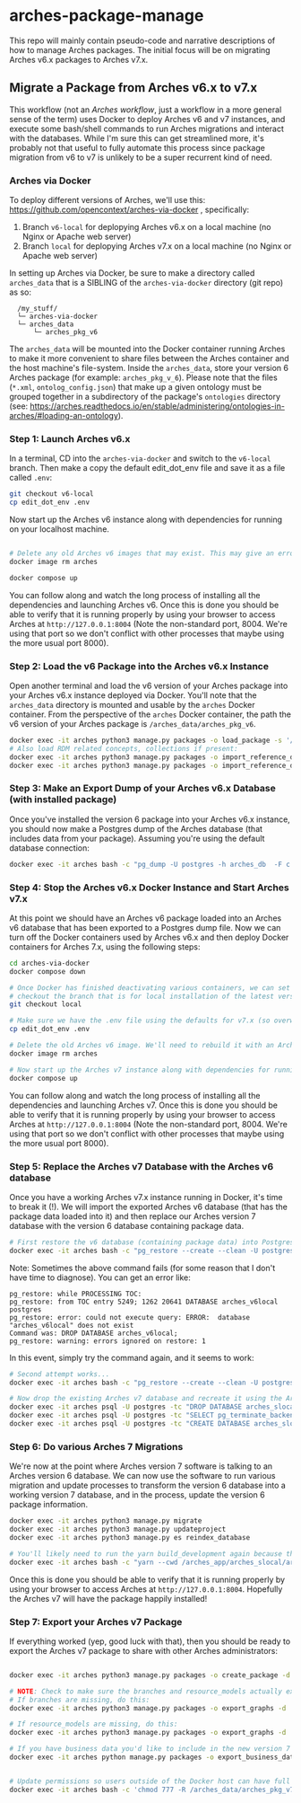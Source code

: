 # arches-package-manage
This repo will mainly contain pseudo-code and narrative descriptions of how to manage Arches packages. The initial focus will be on migrating Arches v6.x packages to Arches v7.x.




## Migrate a Package from Arches v6.x to v7.x
This workflow (not an *Arches workflow*, just a workflow in a more general sense of the term) uses Docker to deploy Arches v6 and v7 instances, and execute some bash/shell commands to run Arches migrations and interact with the databases. While I'm sure this can get streamlined more, it's probably not that useful to fully automate this process since package migration from v6 to v7 is unlikely to be a super recurrent kind of need.


### Arches via Docker
To deploy different versions of Arches, we'll use this: https://github.com/opencontext/arches-via-docker , specifically:

  1. Branch `v6-local` for deplopying Arches v6.x on a local machine (no Nginx or Apache web server)
  2. Branch `local` for deplopying Arches v7.x on a local machine (no Nginx or Apache web server)

In setting up Arches via Docker, be sure to make a directory called `arches_data` that is a SIBLING of the `arches-via-docker` directory (git repo) as so:

```
  /my_stuff/
  └─ arches-via-docker
  └─ arches_data
      └─ arches_pkg_v6
```

The `arches_data` will be mounted into the Docker container running Arches to make it more convenient to share files between the Arches container and the host machine's file-system. Inside the `arches_data`, store your version 6 Arches package (for example: `arches_pkg_v_6`). Please note that the files (`*.xml`, `ontolog_config.json`) that make up a given ontology must be grouped together in a subdirectory of the package's `ontologies` directory (see: https://arches.readthedocs.io/en/stable/administering/ontologies-in-arches/#loading-an-ontology).


### Step 1: Launch Arches v6.x
In a terminal, CD into the `arches-via-docker` and switch to the `v6-local` branch. Then make a copy the default edit_dot_env file and save it as a file called `.env`:

``` bash
git checkout v6-local
cp edit_dot_env .env
```

Now start up the Arches v6 instance along with dependencies for running on your localhost machine.
``` bash

# Delete any old Arches v6 images that may exist. This may give an error if you don't have an Arches image existing.
docker image rm arches

docker compose up
```

You can follow along and watch the long process of installing all the dependencies and launching Arches v6. Once this is done you should be able to verify that it is running properly by using your browser to access Arches at `http://127.0.0.1:8004` (Note the non-standard port, 8004. We're using that port so we don't conflict with other processes that maybe using the more usual port 8000).


### Step 2: Load the v6 Package into the Arches v6.x Instance
Open another terminal and load the v6 version of your Arches package into your Arches v6.x instance deployed via Docker. You'll note that the `arches_data` directory is mounted and usable by the `arches` Docker container. From the perspective of the `arches` Docker container, the path the v6 version of your Arches package is `/arches_data/arches_pkg_v6`.

``` bash
docker exec -it arches python3 manage.py packages -o load_package -s '/arches_data/arches_pkg_v6'
# Also load RDM related concepts, collections if present:
docker exec -it arches python3 manage.py packages -o import_reference_data -s '/arches_data/arches_pkg_v6/reference_data/concepts/Arches8001.skos' -ow 'ignore' -st 'keep'
docker exec -it arches python3 manage.py packages -o import_reference_data -s '/arches_data/arches_pkg_v6/reference_data/collections/Collections 8001.skos' -ow 'ignore' -st 'keep'
```

### Step 3: Make an Export Dump of your Arches v6.x Database (with installed package)
Once you've installed the version 6 package into your Arches v6.x instance, you should now make a Postgres dump of the Arches database (that includes data from your package). Assuming you're using the default database connection:

``` bash
docker exec -it arches bash -c "pg_dump -U postgres -h arches_db  -F c -b arches_v6local > '/arches_data/arches_v6local.dump'"

```


### Step 4: Stop the Arches v6.x Docker Instance and Start Arches v7.x
At this point we should have an Arches v6 package loaded into an Arches v6 database that has been exported to a Postgres dump file. Now we can turn off the Docker containers used by Arches v6.x and then deploy Docker containers for Arches 7.x, using the following steps:

``` bash
cd arches-via-docker
docker compose down

# Once Docker has finished deactivating various containers, we can set up Arches v7.x
# checkout the branch that is for local installation of the latest version of Arches (now v7.x)
git checkout local

# Make sure we have the .env file using the defaults for v7.x (so overwrite and replace the .env file we had for v6.x)
cp edit_dot_env .env

# Delete the old Arches v6 image. We'll need to rebuild it with an Arches v7 image
docker image rm arches

# Now start up the Arches v7 instance along with dependencies for running on your localhost machine.
docker compose up
```
You can follow along and watch the long process of installing all the dependencies and launching Arches v7. Once this is done you should be able to verify that it is running properly by using your browser to access Arches at `http://127.0.0.1:8004` (Note the non-standard port, 8004. We're using that port so we don't conflict with other processes that maybe using the more usual port 8000).


### Step 5: Replace the Arches v7 Database with the Arches v6 database
Once you have a working Arches v7.x instance running in Docker, it's time to break it (!). We will import the exported Arches v6 database (that has the package data loaded into it) and then replace our Arches version 7 database with the version 6 database containing package data.

``` bash
# First restore the v6 database (containing package data) into Postgres via your Arches v7 docker container (I know, confusing)...
docker exec -it arches bash -c "pg_restore --create --clean -U postgres -h arches_db -d postgres '/arches_data/arches_v6local.dump'"
```

Note: Sometimes the above command fails (for some reason that I don't have time to diagnose). You can get an error like:
```
pg_restore: while PROCESSING TOC:
pg_restore: from TOC entry 5249; 1262 20641 DATABASE arches_v6local postgres
pg_restore: error: could not execute query: ERROR:  database "arches_v6local" does not exist
Command was: DROP DATABASE arches_v6local;
pg_restore: warning: errors ignored on restore: 1
```

In this event, simply try the command again, and it seems to work:
``` bash
# Second attempt works...
docker exec -it arches bash -c "pg_restore --create --clean -U postgres -h arches_db -d postgres '/arches_data/arches_v6local.dump'"
```


``` bash
# Now drop the existing Arches v7 database and recreate it using the Arches v6 database as the template.
docker exec -it arches psql -U postgres -tc "DROP DATABASE arches_slocal WITH (FORCE);"
docker exec -it arches psql -U postgres -tc "SELECT pg_terminate_backend(pid) from pg_stat_activity where datname='arches_v6local'";
docker exec -it arches psql -U postgres -tc "CREATE DATABASE arches_slocal WITH TEMPLATE arches_v6local;"
```


### Step 6: Do various Arches 7 Migrations
We're now at the point where Arches version 7 software is talking to an Arches version 6 database. We can now use the software to run various migration and update processes to transform the version 6 database into a working version 7 database, and in the process, update the version 6 package information.
``` bash
docker exec -it arches python3 manage.py migrate
docker exec -it arches python3 manage.py updateproject
docker exec -it arches python3 manage.py es reindex_database

# You'll likely need to run the yarn build_development again because the frontend will likely be broken
docker exec -it arches bash -c "yarn --cwd /arches_app/arches_slocal/arches_slocal build_development"

```
Once this is done you should be able to verify that it is running properly by using your browser to access Arches at `http://127.0.0.1:8004`. Hopefully the Arches v7 will have the package happily installed!


### Step 7: Export your Arches v7 Package
If everything worked (yep, good luck with that), then you should be ready to export the Arches v7 package to share with other Arches administrators:

``` bash

docker exec -it arches python3 manage.py packages -o create_package -d '/arches_data/arches_pkg_v7'

# NOTE: Check to make sure the branches and resource_models actually exported (they sometimes don't get exported with the command above).
# If branches are missing, do this:
docker exec -it arches python3 manage.py packages -o export_graphs -d '/arches_data/arches_pkg_v7/graphs/branches' -g 'branches'

# If resource_models are missing, do this:
docker exec -it arches python3 manage.py packages -o export_graphs -d '/arches_data/arches_pkg_v7/graphs/resource_models' -g 'resource_models'

# If you have business data you'd like to include in the new version 7 package:
docker exec -it arches python manage.py packages -o export_business_data -d '/arches_data/arches_pkg_v7/business_data' -f 'json'


# Update permissions so users outside of the Docker host can have full permissions to the package.
docker exec -it arches bash -c 'chmod 777 -R /arches_data/arches_pkg_v7'

